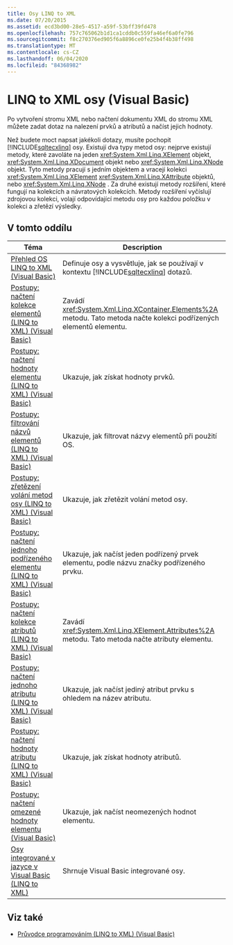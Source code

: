 ```yaml
---
title: Osy LINQ to XML
ms.date: 07/20/2015
ms.assetid: ecd3bd00-28e5-4517-a59f-53bff39fd478
ms.openlocfilehash: 757c765062b1d1ca1cddb0c559fa46ef6a0fe796
ms.sourcegitcommit: f8c270376ed905f6a8896ce0fe25b4f4b38ff498
ms.translationtype: MT
ms.contentlocale: cs-CZ
ms.lasthandoff: 06/04/2020
ms.locfileid: "84368982"
---
```

# <a name="linq-to-xml-axes-visual-basic"></a>LINQ to XML osy (Visual Basic)
Po vytvoření stromu XML nebo načtení dokumentu XML do stromu XML můžete zadat dotaz na nalezení prvků a atributů a načíst jejich hodnoty.  
  
 Než budete moct napsat jakékoli dotazy, musíte pochopit [!INCLUDE[sqltecxlinq](~/includes/sqltecxlinq-md.md)] osy. Existují dva typy metod osy: nejprve existují metody, které zavoláte na jeden <xref:System.Xml.Linq.XElement> objekt, <xref:System.Xml.Linq.XDocument> objekt nebo <xref:System.Xml.Linq.XNode> objekt. Tyto metody pracují s jedním objektem a vracejí kolekci <xref:System.Xml.Linq.XElement> <xref:System.Xml.Linq.XAttribute> objektů, nebo <xref:System.Xml.Linq.XNode> . Za druhé existují metody rozšíření, které fungují na kolekcích a návratových kolekcích. Metody rozšíření vyčíslují zdrojovou kolekci, volají odpovídající metodu osy pro každou položku v kolekci a zřetězí výsledky.  
  
## <a name="in-this-section"></a>V tomto oddílu  
  
|Téma|Description|  
|-----------|-----------------|  
|[Přehled OS LINQ to XML (Visual Basic)](linq-to-xml-axes-overview.md)|Definuje osy a vysvětluje, jak se používají v kontextu [!INCLUDE[sqltecxlinq](~/includes/sqltecxlinq-md.md)] dotazů.|  
|[Postupy: načtení kolekce elementů (LINQ to XML) (Visual Basic)](how-to-retrieve-a-collection-of-elements-linq-to-xml.md)|Zavádí <xref:System.Xml.Linq.XContainer.Elements%2A> metodu. Tato metoda načte kolekci podřízených elementů elementu.|  
|[Postupy: načtení hodnoty elementu (LINQ to XML) (Visual Basic)](how-to-retrieve-the-value-of-an-element-linq-to-xml.md)|Ukazuje, jak získat hodnoty prvků.|  
|[Postupy: filtrování názvů elementů (LINQ to XML) (Visual Basic)](how-to-filter-on-element-names-linq-to-xml.md)|Ukazuje, jak filtrovat názvy elementů při použití OS.|  
|[Postupy: zřetězení volání metod osy (LINQ to XML) (Visual Basic)](how-to-chain-axis-method-calls-linq-to-xml.md)|Ukazuje, jak zřetězit volání metod osy.|  
|[Postupy: načtení jednoho podřízeného elementu (LINQ to XML) (Visual Basic)](how-to-retrieve-a-single-child-element-linq-to-xml.md)|Ukazuje, jak načíst jeden podřízený prvek elementu, podle názvu značky podřízeného prvku.|  
|[Postupy: načtení kolekce atributů (LINQ to XML) (Visual Basic)](how-to-retrieve-a-collection-of-attributes-linq-to-xml.md)|Zavádí <xref:System.Xml.Linq.XElement.Attributes%2A> metodu. Tato metoda načte atributy elementu.|  
|[Postupy: načtení jednoho atributu (LINQ to XML) (Visual Basic)](how-to-retrieve-a-single-attribute-linq-to-xml.md)|Ukazuje, jak načíst jediný atribut prvku s ohledem na název atributu.|  
|[Postupy: načtení hodnoty atributu (LINQ to XML) (Visual Basic)](how-to-retrieve-the-value-of-an-attribute-linq-to-xml.md)|Ukazuje, jak získat hodnoty atributů.|  
|[Postupy: načtení omezené hodnoty elementu (Visual Basic)](how-to-retrieve-the-shallow-value-of-an-element.md)|Ukazuje, jak načíst neomezených hodnot elementu.|  
|[Osy integrované v jazyce v Visual Basic (LINQ to XML)](language-integrated-axes.md)|Shrnuje Visual Basic integrované osy.|  
  
## <a name="see-also"></a>Viz také

- [Průvodce programováním (LINQ to XML) (Visual Basic)](programming-guide-linq-to-xml.md)
